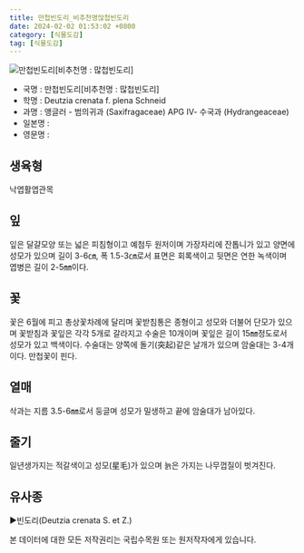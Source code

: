 ```yaml
---
title: 만첩빈도리_비추천명많첩빈도리
date: 2024-02-02 01:53:02 +0800
category: [식물도감]
tag: [식물도감]
---
```




![만첩빈도리[비추천명 : 많첩빈도리]](/fileUpload/plants/basic/Saxifragaceae/Deutzia/22304/22304_1_th2.JPG)
- 국명 : 만첩빈도리[비추천명 : 많첩빈도리]
- 학명 : Deutzia crenata f. plena Schneid
- 과명 : 앵글러 - 범의귀과 (Saxifragaceae) APG Ⅳ- 수국과 (Hydrangeaceae)
- 일본명 : 
- 영문명 : 


## 생육형
낙엽활엽관목
## 잎
잎은 달걀모양 또는 넓은 피침형이고 예첨두 원저이며 가장자리에 잔톱니가 있고 양면에 성모가 있으며 길이 3-6㎝, 폭 1.5-3㎝로서 표면은 회록색이고 뒷면은 연한 녹색이며 엽병은 길이 2-5㎜이다.
## 꽃
꽃은 6월에 피고 총상꽃차례에 달리며 꽃받침통은 종형이고 성모와 더불어 단모가 있으며 꽃받침과 꽃잎은 각각 5개로 갈라지고 수술은 10개이며 꽃잎은 길이 15㎜정도로서 성모가 있고 백색이다. 수술대는 양쪽에 돌기(突起)같은 날개가 있으며 암술대는 3-4개이다. 만첩꽃이 핀다.
## 열매
삭과는 지름 3.5-6㎜로서 둥글며 성모가 밀생하고 끝에 암술대가 남아있다.
## 줄기
일년생가지는 적갈색이고 성모(星毛)가 있으며 늙은 가지는 나무껍질이 벗겨진다.
## 유사종
▶빈도리(Deutzia crenata S. et Z.)






본 데이터에 대한 모든 저작권리는 국립수목원 또는 원저작자에게 있습니다.
